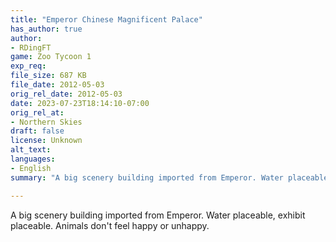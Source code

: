 ```yaml
---
title: "Emperor Chinese Magnificent Palace"
has_author: true
author: 
- RDingFT
game: Zoo Tycoon 1
exp_req: 
file_size: 687 KB
file_date: 2012-05-03
orig_rel_date: 2012-05-03
date: 2023-07-23T18:14:10-07:00
orig_rel_at: 
- Northern Skies
draft: false
license: Unknown
alt_text: 
languages:
- English
summary: "A big scenery building imported from Emperor. Water placeable, exhibit placeable. Animals don't feel happy or unhappy. "

---
```


A big scenery building imported from Emperor. Water placeable, exhibit placeable. Animals don't feel happy or unhappy. 